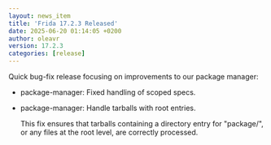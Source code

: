 ```yaml
---
layout: news_item
title: 'Frida 17.2.3 Released'
date: 2025-06-20 01:14:05 +0200
author: oleavr
version: 17.2.3
categories: [release]
---
```


Quick bug-fix release focusing on improvements to our package manager:

- package-manager: Fixed handling of scoped specs.

- package-manager: Handle tarballs with root entries.

  This fix ensures that tarballs containing a directory entry for "package/",
  or any files at the root level, are correctly processed.
